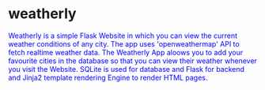 # weatherly

<p style="color:blue;fonts-size:20px;">
Weatherly is a simple Flask Website in which you can view the current weather conditions of any city. 
The app uses 'openweathermap' API to fetch realtime weather data. 
The Weatherly App aloows you to add your favourite cities in the database so 
that you can view their weather whenever you visit the Website. 
SQLite is used for database and Flask for backend and Jinja2 template rendering Engine to render HTML pages.</p>
<img src="">
